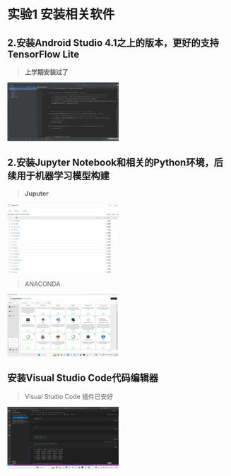 # 实验1 安装相关软件

## 2.安装Android Studio 4.1之上的版本，更好的支持TensorFlow Lite

> **上学期安装过了**

<img src="pic\android.png" width = "50%"/>

## 2.安装Jupyter Notebook和相关的Python环境，后续用于机器学习模型构建

> **Juputer**

<img src="pic\Jupyter.png"  width = "50%"/>

> ANACONDA

<img src="pic\ANACONDA.png"  width = "50%"/>

## 安装Visual Studio Code代码编辑器

> Visual Studio Code 插件已安好

<img src="pic\VSC.png"  width = "50%">